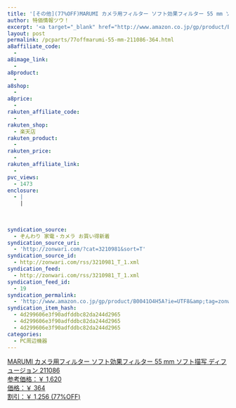 ```yaml
---
title: '[その他](77%OFF)MARUMI カメラ用フィルター ソフト効果フィルター 55 mm ソフト描写 ディフュージョン 211086 ￥364'
author: 特価情報ツウ！
excerpt: '<a target="_blank" href="http://www.amazon.co.jp/gp/product/B0041O4H5A?ie=UTF8&amp;tag=zonwari-22&amp;linkCode=as2&amp;camp=247&amp;creative=7399&amp;creativeASIN=B0041O4H5A"><img src="http://ecx.images-amazon.com/images/I/41v-EFxoNBL._SL100_.jpg"><br>MARUMI &#12459;&#12513;&#12521;&#29992;&#12501;&#12451;&#12523;&#12479;&#12540; &#12477;&#12501;&#12488;&#21177;&#26524;&#12501;&#12451;&#12523;&#12479;&#12540; 55 mm &#12477;&#12501;&#12488;&#25551;&#20889; &#12487;&#12451;&#12501;&#12517;&#12540;&#12472;&#12519;&#12531; 211086<br>&#21442;&#32771;&#20385;&#26684;&#65306;&#65509; 1,620<br>&#20385;&#26684;&#65306;&#65509; 364<br>&#21106;&#24341;&#65306;&#65509; 1,256 (77%OFF)</a>'
layout: post
permalink: /pcparts/77offmarumi-55-mm-211086-364.html
a8affiliate_code:
  - 
a8image_link:
  - 
a8product:
  - 
a8shop:
  - 
a8price:
  - 
rakuten_affiliate_code:
  - 
rakuten_shop:
  - 楽天店
rakuten_product:
  - 
rakuten_price:
  - 
rakuten_affiliate_link:
  - 
pvc_views:
  - 1473
enclosure:
  - |
    |
        
        
        
syndication_source:
  - ぞんわり 家電・カメラ お買い得新着
syndication_source_uri:
  - 'http://zonwari.com/?cat=3210981&sort=T'
syndication_source_id:
  - http://zonwari.com/rss/3210981_T_1.xml
syndication_feed:
  - http://zonwari.com/rss/3210981_T_1.xml
syndication_feed_id:
  - 19
syndication_permalink:
  - 'http://www.amazon.co.jp/gp/product/B0041O4H5A?ie=UTF8&amp;tag=zonwari-22&amp;linkCode=as2&amp;camp=247&amp;creative=7399&amp;creativeASIN=B0041O4H5A'
syndication_item_hash:
  - 4d299606e3f90adfddbc82da244d2965
  - 4d299606e3f90adfddbc82da244d2965
  - 4d299606e3f90adfddbc82da244d2965
categories:
  - PC周辺機器
---
```

[<img src='http://i2.wp.com/ecx.images-amazon.com/images/I/41v-EFxoNBL._SL150_.jpg?w=546' title="" alt="" data-recalc-dims="1" />  
MARUMI カメラ用フィルター ソフト効果フィルター 55 mm ソフト描写 ディフュージョン 211086  
参考価格：￥ 1,620  
価格：￥ 364  
割引：￥ 1,256 (77%OFF)][1]

 [1]: http://www.amazon.co.jp/gp/product/B0041O4H5A?ie=UTF8&#038;tag=tokkajohotsu-22&#038;linkCode=as2&#038;camp=247&#038;creative=7399&#038;creativeASIN=B0041O4H5A